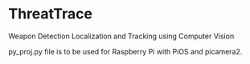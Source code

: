 # ThreatTrace
Weapon Detection Localization and Tracking using Computer Vision

py_proj.py file is to be used for Raspberry Pi with PiOS and picamera2.
